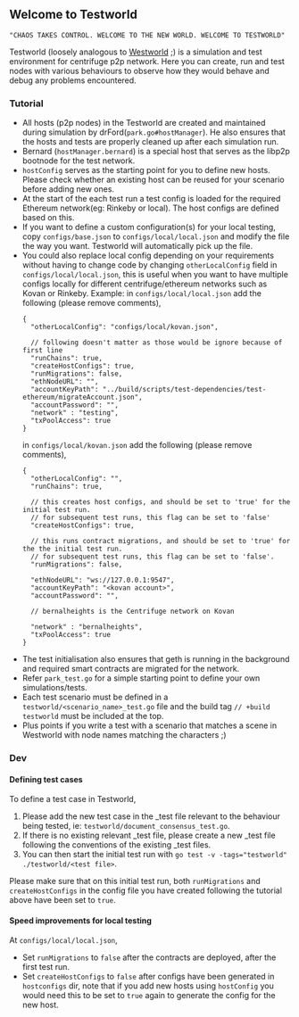 ## Welcome to Testworld

`"CHAOS TAKES CONTROL. WELCOME TO THE NEW WORLD. WELCOME TO TESTWORLD"`

Testworld (loosely analogous to [Westworld](https://medium.com/@naveen101/westworld-an-introduction-cc7d29bfbe84) ;) is a simulation and test environment for centrifuge p2p network. 
Here you can create, run and test nodes with various behaviours to observe how they would behave and debug any problems encountered.

### Tutorial 

- All hosts (p2p nodes) in the Testworld are created and maintained during simulation by drFord(`park.go#hostManager`). He also ensures that the hosts and tests are properly cleaned up after each simulation run.
- Bernard (`hostManager.bernard`) is a special host that serves as the libp2p bootnode for the test network.
- `hostConfig` serves as the starting point for you to define new hosts. Please check whether an existing host can be reused for your scenario before adding new ones.
- At the start of the each test run a test config is loaded for the required Ethereum network(eg: Rinkeby or local). The host configs are defined based on this.
- If you want to define a custom configuration(s) for your local testing, copy `configs/base.json` to `configs/local/local.json` and modify the file the way you want. Testworld will automatically pick up the file. 
- You could also replace local config depending on your requirements without having to change code by changing `otherLocalConfig` field in `configs/local/local.json`, this is useful when you want to have multiple configs locally for different centrifuge/ethereum networks such as Kovan or Rinkeby. Example:
    in `configs/local/local.json` add the following (please remove comments),
    ```
    {
      "otherLocalConfig": "configs/local/kovan.json",
      
      // following doesn't matter as those would be ignore because of first line
      "runChains": true,
      "createHostConfigs": true,
      "runMigrations": false,
      "ethNodeURL": "",
      "accountKeyPath": "../build/scripts/test-dependencies/test-ethereum/migrateAccount.json",
      "accountPassword": "",
      "network" : "testing",
      "txPoolAccess": true
    }
    ```
    in `configs/local/kovan.json` add the following (please remove comments),
    ```
    {
      "otherLocalConfig": "",
      "runChains": true,
      
      // this creates host configs, and should be set to 'true' for the initial test run.
      // for subsequent test runs, this flag can be set to 'false'
      "createHostConfigs": true,
      
      // this runs contract migrations, and should be set to 'true' for the the initial test run.
      // for subsequent test runs, this flag can be set to 'false'.
      "runMigrations": false,
      
      "ethNodeURL": "ws://127.0.0.1:9547",
      "accountKeyPath": "<kovan account>",
      "accountPassword": "",
      
      // bernalheights is the Centrifuge network on Kovan
      
      "network" : "bernalheights",
      "txPoolAccess": true
    }
    ```
- The test initialisation also ensures that geth is running in the background and required smart contracts are migrated for the network.
- Refer `park_test.go` for a simple starting point to define your own simulations/tests.
- Each test scenario must be defined in a `testworld/<scenario_name>_test.go` file and the build tag `// +build testworld` must be included at the top.
- Plus points if you write a test with a scenario that matches a scene in Westworld with node names matching the characters ;)

### Dev

#### Defining test cases
To define a test case in Testworld, 
1. Please add the new test case in the _test file relevant to the behaviour being tested, ie: `testworld/document_consensus_test.go`. 
2. If there is no existing relevant _test file, please create a new _test file following the conventions of the existing _test files.
3. You can then start the initial test run with `go test -v -tags="testworld" ./testworld/<test file>`. 

Please make sure that on this initial test run, both `runMigrations` and `createHostConfigs` in the config file you have created following the tutorial above have been set to `true`.


#### Speed improvements for local testing
At `configs/local/local.json`,
- Set `runMigrations` to `false` after the contracts are deployed, after the first test run.
- Set `createHostConfigs` to `false` after configs have been generated in `hostconfigs` dir, note that if you add new hosts using `hostConfig` you would need this to be set to `true` again to generate the config for the new host.


